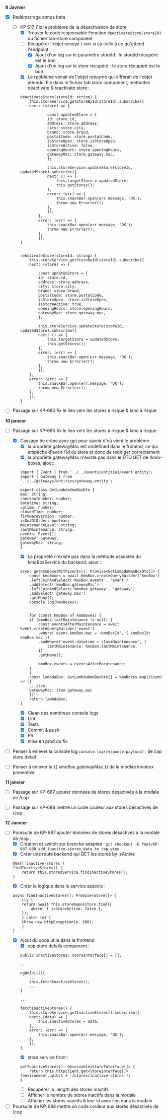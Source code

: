 **8 Javnier**
- [x] Redémarrage atmos beta
    - [ ] KP 517, Fix le problème de la désactivation de store
        - [x] Trouver le code responsable
        Fonction ```deActivateStore(storeId)``` du fichier tab-store component
        - [ ] Récupérer l'objet envoyé / voir si ça colle à ce qu'attend l'endpoint
            - [x] Ajout d'un log sur le paramètre storeId : le storeId récupéré est le bon
            - [x] Ajout d'un log sur le store récupéré : le store récupéré est le bon
        - [x] Le rpoblème venait de l'objet retourné qui différait de l'objet attendu.
        Fix dans le fichier tab store component, methodes deactivate & reactivate store : 
        ```
        deActivateStore(storeId: string) {
            this.storeService.getStoreById(storeId).subscribe({
            next: (store) => {
                    
                    const updatedStore = {
                    id: store.id,
                    address: store.address,
                    city: store.city,
                    brand: store.brand,
                    postalCode: store.postalCode,
                    isStoreOpen: store.isStoreOpen,
                    isStoreActive: false,
                    openingHours: store.openingHours,
                    gatewayMac: store.gateway.mac,
                    };            
        
                    this.storeService.updateStore(storeId, updatedStore).subscribe({
                    next: () => {
                        this.targetStore = updatedStore;
                        this.getStores();
                    },
                    error: (err) => {
                        this.snackBar.open(err.message, 'OK');
                        throw new Error(err);
                    },
                    });
                },
                error: (err) => {
                    this.snackBar.open(err.message, 'OK');
                    throw new Error(err);
                },
                });
        }
        

        reActivateStore(storeId: string) {
            this.storeService.getStoreById(storeId).subscribe({
            next: (store) => {
                
                const updatedStore = {
                id: store.id,
                address: store.address,
                city: store.city,
                brand: store.brand,
                postalCode: store.postalCode,
                isStoreOpen: store.isStoreOpen,
                isStoreActive: true,
                openingHours: store.openingHours,
                gatewayMac: store.gateway.mac,
                }; 
                
                this.storeService.updateStore(storeId, updatedStore).subscribe({
                next: () => {
                    this.targetStore = updatedStore;
                    this.getStores();
                },
                error: (err) => {
                    this.snackBar.open(err.message, 'OK');
                    throw new Error(err);
                },
                });
            },
            error: (err) => {
                this.snackBar.open(err.message, 'OK');
                throw new Error(err);
            },
            });
        }
        ```
- [ ] Passage sur KP-680 fix le lien vers les stores à risque & kmo à risque


**10 janvier**
- [ ] Passage sur KP-680 fix le lien vers les stores à risque & kmo à risque
    - [x] Cassage de crâne avec gpt pour savoir d'où vient le problème
        - [x] la propriété gatewayMac est undefined dans le fronend, ce qui empêche d'avoir l'id du store et donc de rediriger correctement
        - [x] la propriété gatewayMac n'existe pas dans le DTO GET de /kmo-boxes, ajout: 
        ```
        import { Event } from '../../events/entities/event.entity';
        import { Gateway } from '../../gateways/entities/gateway.entity';

        export class GetLambdaKmoBoxDto {
        mac: string;
        checkoutNumber: number;
        datetime: string;
        uptime: number;
        closedTime: number;
        firmwareVersion: number;
        isOutOfOrder: boolean;
        maintenanceLevel: string;
        lastMaintenance: string;
        events: Event[];
        gateway: Gateway;
        gatewayMac: string;
        }
        ```
        - [x] La propriété n'existe pas dans la méthode associée du kmoBoxService du backend, ajout : 
        ```
        async getKmoBoxesWithEvents(): Promise<GetLambdaKmoBoxDto[]> {
            const kmoBoxes = await KmoBox.createQueryBuilder('kmoBox')
            .leftJoinAndSelect('kmoBox.events', 'event')
            .addSelect('kmoBox.gatewayMac')
            .leftJoinAndSelect('kmoBox.gateway', 'gateway')
            .addSelect('gateway.mac')
            .getMany();
            console.log(kmoBoxes);
            

            for (const kmoBox of kmoBoxes) {
            if (kmoBox.lastMaintenance != null) {
                const eventsAfterMaintenance = await Event.createQueryBuilder('event')
                .where('event.kmoBox.mac = :kmoBoxId', { kmoBoxId: kmoBox.mac })
                .andWhere('event.datetime > :lastMaintenance', {
                    lastMaintenance: kmoBox.lastMaintenance,
                })
                .getMany();

                kmoBox.events = eventsAfterMaintenance;
            }
            }
            const lambdaBox: GetLambdaKmoBoxDto[] = kmoBoxes.map((item) => ({
            ...item,
            gatewayMac: item.gateway.mac
            }));
            return lambdaBox;
        }
        ```
        - [x] Clean des nombreux console logs
        - [x] Lint
        - [x] Tests
        - [x] Commit & push
        - [x] PR
        - [x] mise en prod du fix
- [ ] Penser à enlever la console log ```console.log(response.payload);``` de cop store detail
- [ ] Penser à enlever le {{ kmoBox.gatewayMac }} de la modlae kmobox preventive


**11 janvier**
- [ ] Passage sur KP-687 ajouter données de stores désactivés à la modale de /cop
- [ ] Passage sur KP-688 mettre un code couleur aux stores désactivés de /cop


**12 Janvier**
- [ ] Poursuite de KP-687 ajouter données de stores désactivés à la modale de /cop
    - [x] Création et switch sur branche adaptée ``` git checkout -b feat/KP-687-688_add_inactive-stores_data_to_cop_view```
    - [x] Créer une route backend qui GET les stores by isActive
    ```    
    @Get('inactive-stores')
    findInactiveStores() {
        return this.storesService.findInactiveStores();
    }
    ```
    - [x] Créer la logique dans le service associé :
    ```
    async findInactiveStores(): Promise<Store[]> {
        try {
        return await this.storeRepository.find({
            where: { isStoreActive: false },
        });
        } catch (e) {
        throw new HttpException(e, 500);
        }
    }
    ```
    - [x] Ajout du code utile dans le frontend
        - [x] cop store details component : 
        ```
        public inactiveStores: StoreInterface[] = [];

        ...

        ngOnInit(){
            ...
            this.fetchInactiveStores();
            ...
        }

        ...

        fetchInactiveStores() {
            this.storeService.getInactiveStores().subscribe({
            next: (data) => {
                this.inactiveStores = data;
            },
            error: (err) => {
                this.snackBar.open(err.message, 'Ok');
            },
            });
        }
        ```
        - [x]  store service front : 
        ```
        getInactiveStores(): Observable<StoreInterface[]> {
            return this.httpclient.get<StoreInterface[]>(environment.apiUrl + '/stores/inactive-stores');
        }
        ```
        - [ ] Récupérer la .length des stores inactifs
        - [ ] Afficher le nombre de stores inactifs dans la modale
        - [ ] Afficher les stores inactifs & leur id avec lien dans la modale
- [ ] Poursuite de KP-688 mettre un code couleur aux stores désactivés de /cop
